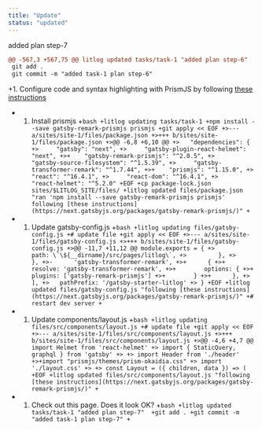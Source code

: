 ```yaml
---
title: "Update"
status: "updated"
---
```

added plan step-7
```diff
@@ -567,3 +567,75 @@ litlog updated tasks/task-1 "added plan step-6"
 git add .
 git commit -m "added task-1 plan step-6"
 ```
+1. Configure code and syntax highlighting with PrismJS by following [these instructions](https://next.gatsbyjs.org/packages/gatsby-remark-prismjs/)
+    1. Install prismjs
+```bash
+litlog updating tasks/task-1
+npm install --save gatsby-remark-prismjs prismjs
+git apply << EOF
+>--- a/sites/site-1/files/package.json
+>+++ b/sites/site-1/files/package.json
+>@@ -6,8 +6,10 @@
+>   "dependencies": {
+>     "gatsby": "next",
+>     "gatsby-plugin-react-helmet": "next",
+>+    "gatsby-remark-prismjs": "^2.0.5",
+>     "gatsby-source-filesystem": "^1.5.39",
+>     "gatsby-transformer-remark": "^1.7.44",
+>+    "prismjs": "^1.15.0",
+>     "react": "^16.4.1",
+>     "react-dom": "^16.4.1",
+>     "react-helmet": "^5.2.0"
+EOF
+cp package-lock.json sites/$LITLOG_SITE/files/
+litlog updated files/package.json "ran 'npm install --save gatsby-remark-prismjs prismjs' following [these instructions](https://next.gatsbyjs.org/packages/gatsby-remark-prismjs/)"
+```
+   1. Update <g-link to="/litlog/files/gatsby-config.js">gatsby-config.js</g-link>
+```bash
+litlog updating files/gatsby-config.js
+# update file
+git apply << EOF
+>--- a/sites/site-1/files/gatsby-config.js
+>+++ b/sites/site-1/files/gatsby-config.js
+>@@ -11,7 +11,12 @@ module.exports = {
+>           path: \`\${__dirname}/src/pages/litlog\`,
+>         },
+>       },
+>-      'gatsby-transformer-remark',
+>+      {
+>+        resolve: 'gatsby-transformer-remark',
+>+        options: {
+>+          plugins: ['gatsby-remark-prismjs']
+>+        }
+>+      },
+>   ],
+>   pathPrefix: '/gatsby-starter-litlog'
+> }
+EOF
+litlog updated files/gatsby-config.js "following [these instructions](https://next.gatsbyjs.org/packages/gatsby-remark-prismjs/)"
+# restart dev server
+```
+   1. Update <g-link to="/litlog/files/src/components/layout.js">components/layout.js</g-link>
+```bash
+litlog updating files/src/components/layout.js
+# update file
+git apply << EOF
+>--- a/sites/site-1/files/src/components/layout.js
+>+++ b/sites/site-1/files/src/components/layout.js
+>@@ -4,6 +4,7 @@ import Helmet from 'react-helmet'
+> import { StaticQuery, graphql } from 'gatsby'
+>
+> import Header from './header'
+>+import "prismjs/themes/prism-okaidia.css"
+> import './layout.css'
+>
+> const Layout = ({ children, data }) => (
+EOF
+litlog updated files/src/components/layout.js "following [these instructions](https://next.gatsbyjs.org/packages/gatsby-remark-prismjs/)"
+```
+   1. Check out this page. Does it look OK?
+```bash
+litlog updated tasks/task-1 "added plan step-7" 
+git add .
+git commit -m "added task-1 plan step-7"
+```
```